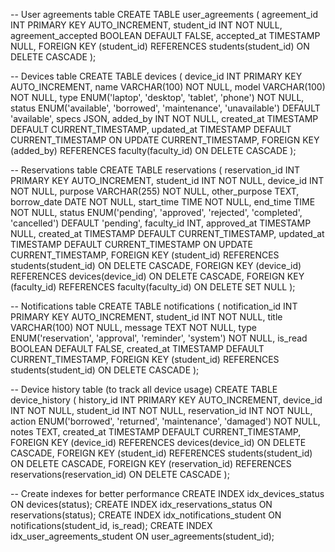 -- User agreements table
CREATE TABLE user_agreements (
    agreement_id INT PRIMARY KEY AUTO_INCREMENT,
    student_id INT NOT NULL,
    agreement_accepted BOOLEAN DEFAULT FALSE,
    accepted_at TIMESTAMP NULL,
    FOREIGN KEY (student_id) REFERENCES students(student_id) ON DELETE CASCADE
);

-- Devices table
CREATE TABLE devices (
    device_id INT PRIMARY KEY AUTO_INCREMENT,
    name VARCHAR(100) NOT NULL,
    model VARCHAR(100) NOT NULL,
    type ENUM('laptop', 'desktop', 'tablet', 'phone') NOT NULL,
    status ENUM('available', 'borrowed', 'maintenance', 'unavailable') DEFAULT 'available',
    specs JSON,
    added_by INT NOT NULL,
    created_at TIMESTAMP DEFAULT CURRENT_TIMESTAMP,
    updated_at TIMESTAMP DEFAULT CURRENT_TIMESTAMP ON UPDATE CURRENT_TIMESTAMP,
    FOREIGN KEY (added_by) REFERENCES faculty(faculty_id) ON DELETE CASCADE
);

-- Reservations table
CREATE TABLE reservations (
    reservation_id INT PRIMARY KEY AUTO_INCREMENT,
    student_id INT NOT NULL,
    device_id INT NOT NULL,
    purpose VARCHAR(255) NOT NULL,
    other_purpose TEXT,
    borrow_date DATE NOT NULL,
    start_time TIME NOT NULL,
    end_time TIME NOT NULL,
    status ENUM('pending', 'approved', 'rejected', 'completed', 'cancelled') DEFAULT 'pending',
    faculty_id INT,
    approved_at TIMESTAMP NULL,
    created_at TIMESTAMP DEFAULT CURRENT_TIMESTAMP,
    updated_at TIMESTAMP DEFAULT CURRENT_TIMESTAMP ON UPDATE CURRENT_TIMESTAMP,
    FOREIGN KEY (student_id) REFERENCES students(student_id) ON DELETE CASCADE,
    FOREIGN KEY (device_id) REFERENCES devices(device_id) ON DELETE CASCADE,
    FOREIGN KEY (faculty_id) REFERENCES faculty(faculty_id) ON DELETE SET NULL
);

-- Notifications table
CREATE TABLE notifications (
    notification_id INT PRIMARY KEY AUTO_INCREMENT,
    student_id INT NOT NULL,
    title VARCHAR(100) NOT NULL,
    message TEXT NOT NULL,
    type ENUM('reservation', 'approval', 'reminder', 'system') NOT NULL,
    is_read BOOLEAN DEFAULT FALSE,
    created_at TIMESTAMP DEFAULT CURRENT_TIMESTAMP,
    FOREIGN KEY (student_id) REFERENCES students(student_id) ON DELETE CASCADE
);

-- Device history table (to track all device usage)
CREATE TABLE device_history (
    history_id INT PRIMARY KEY AUTO_INCREMENT,
    device_id INT NOT NULL,
    student_id INT NOT NULL,
    reservation_id INT NOT NULL,
    action ENUM('borrowed', 'returned', 'maintenance', 'damaged') NOT NULL,
    notes TEXT,
    created_at TIMESTAMP DEFAULT CURRENT_TIMESTAMP,
    FOREIGN KEY (device_id) REFERENCES devices(device_id) ON DELETE CASCADE,
    FOREIGN KEY (student_id) REFERENCES students(student_id) ON DELETE CASCADE,
    FOREIGN KEY (reservation_id) REFERENCES reservations(reservation_id) ON DELETE CASCADE
);

-- Create indexes for better performance
CREATE INDEX idx_devices_status ON devices(status);
CREATE INDEX idx_reservations_status ON reservations(status);
CREATE INDEX idx_notifications_student ON notifications(student_id, is_read);
CREATE INDEX idx_user_agreements_student ON user_agreements(student_id);